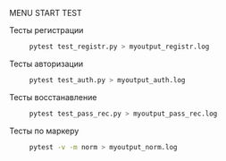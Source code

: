 MENU START TEST

Тесты регистрации
```bash
     pytest test_registr.py > myoutput_registr.log
```
Тесты авторизации
```bash
     pytest test_auth.py > myoutput_auth.log
```
Тесты восстанавление
```bash
     pytest test_pass_rec.py > myoutput_pass_rec.log
```
Тесты по маркеру
```bash
     pytest -v -m norm > myoutput_norm.log
```    